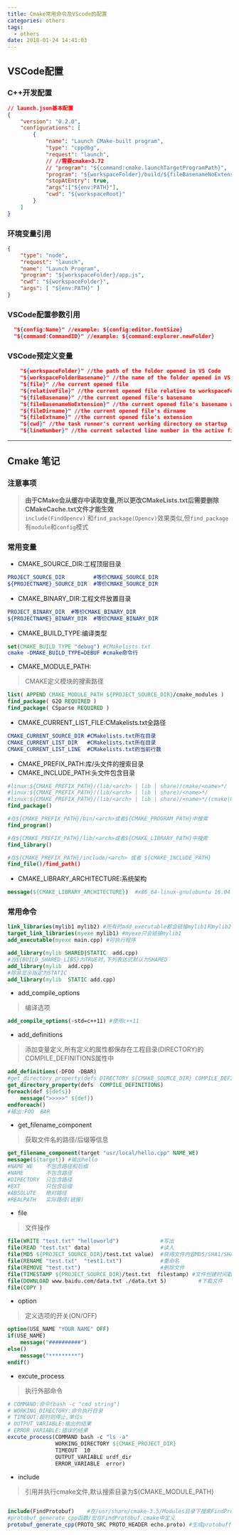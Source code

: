 ```yaml
---
title: Cmake常用命令及VScode的配置
categories: others
tags:
  - others
date: 2018-01-24 14:41:03
---
```


## VSCode配置

### C++开发配置
```json
// launch.json基本配置
{
    "version": "0.2.0",
    "configurations": [
        {
            "name": "Launch CMake-built program",
            "type": "cppdbg",
            "request": "launch",
            // //需要cmake>3.72
            // "program": "${command:cmake.launchTargetProgramPath}",
            "program": "${workspaceFolder}/build/${fileBasenameNoExtension}",
            "stopAtEntry": true,
            "args":["${env:PATH}"],
            "cwd": "${workspaceRoot}"
        }
    ]
}
```

### 环境变量引用
```json
{
    "type": "node",
    "request": "launch",
    "name": "Launch Program",
    "program": "${workspaceFolder}/app.js",
    "cwd": "${workspaceFolder}",
    "args": [ "${env:PATH}" ]
}
```

### VSCode配置参数引用
```json
  "${config:Name}" //example: ${config:editor.fontSize}
  "${command:CommandID}" //example: ${command:explorer.newFolder}
```


###  VSCode预定义变量
```json
    "${workspaceFolder}" //the path of the folder opened in VS Code
    "${workspaceFolderBasename}" //the name of the folder opened in VS Code without any slashes (/)
    "${file}" //he current opened file
    "${relativeFile}" //the current opened file relative to workspaceFolder
    "${fileBasename}" //the current opened file's basename
    "${fileBasenameNoExtension}" //the current opened file's basename with no file extension
    "${fileDirname}" //the current opened file's dirname
    "${fileExtname}" //the current opened file's extension
    "${cwd}" //the task runner's current working directory on startup
    "${lineNumber}" //the current selected line number in the active file
```

-----------------------------------------------------------------------------
## Cmake 笔记
### 注意事项
>**由于CMake会从缓存中读取变量,所以更改CMakeLists.txt后需要删除CMakeCache.txt文件才能生效**      
>`include(FindOpencv)` 和`find_package(Opencv)`效果类似,但`find_package`有`module`和`config`模式

### 常用变量

* CMAKE_SOURCE_DIR:工程顶层目录
```cmake
PROJECT_SOURCE_DIR         #等价CMAKE_SOURCE_DIR
${PROJECTNAME}_SOURCE_DIR  #等价CMAKE_SOURCE_DIR
```
* CMAKE_BINARY_DIR:工程文件放置目录
```cmake
PROJECT_BINARY_DIR  #等价CMAKE_BINARY_DIR
${PROJECTNAME}_BINARY_DIR  #等价CMAKE_BINARY_DIR
```

* CMAKE_BUILD_TYPE:编译类型
```cmake
set(CMAKE_BUILD_TYPE "debug") #CMakelists.txt
cmake -DMAKE_BUILD_TYPE=DEBUF #cmake命令行
```
* CMAKE_MODULE_PATH:
>CMAKE定义模块的搜索路径
```cmake
list( APPEND CMAKE_MODULE_PATH ${PROJECT_SOURCE_DIR}/cmake_modules )
find_package( G2O REQUIRED )
find_package( CSparse REQUIRED )
```

* CMAKE_CURRENT_LIST_FILE:CMakelists.txt全路径
```cmake
CMAKE_CURRENT_SOURCE_DIR #CMakelists.txt所在目录
CMAKE_CURRENT_LIST_DIR   #CMakelists.txt所在目录
CMAKE_CURRENT_LIST_LINE  #CMakelists.txt的当前行数
```

* CMAKE_PREFIX_PATH:库/头文件的搜索目录
* CMAKE_INCLUDE_PATH:头文件包含目录
```cmake
#linux:${CMAKE_PREFIX_PATH}/(lib/<arch> | lib | share)/cmake/<name>*/   
#linux:${CMAKE_PREFIX_PATH}/(lib/<arch> | lib | share)/<name>*/
#linux:${CMAKE_PREFIX_PATH}/(lib/<arch> | lib | share)/<name>*/(cmake|CMake)/
find_package()  

#在${CMAKE_PREFIX_PATH}/bin/<arch>或者${CMAKE_PROGRAM_PATH}中搜索
find_program()  

#在${CMAKE_PREFIX_PATH}/lib/<arch>或者${CMAKE_LIBRARY_PATH}中搜索
find_library()  

#在${CMAKE_PREFIX_PATH}/include/<arch> 或者 ${CMAKE_INCLUDE_PATH}
find_file()/find_path()
```
* CMAKE_LIBRARY_ARCHITECTURE:系统架构
```cmake
message(${CMAKE_LIBRARY_ARCHITECTURE})  #x86_64-linux-gnu(ubuntu 16.04 x86_64)
```

### 常用命令
```cmake
link_libraries(mylib1 mylib2) #所有的add_executable都会链接mylib1和mylib2库
target_link_libraries(myexe mylib1) #myexe只会链接mylib1
add_executable(myexe main.cpp) #可执行程序

add_library(mylib SHARED|STATIC  add.cpp)
#当${BUILD_SHARED_LIBS}为TRUE时,下列表达式默认为SHARED
add_library(mylib  add.cpp)
#除非显示指定为STATIC
add_library(mylib  STATIC add.cpp)
```

* add_compile_options
>编译选项
```cmake
add_compile_options(-std=c++11) #使用c++11
```

* add_definitions
>添加变量定义,所有定义的属性都保存在工程目录(DIRECTORY)的COMPILE_DEFINITIONS属性中
```cmake
add_definitions(-DFOO -DBAR)
#get_directory_property(defs DIRECTORY ${CMAKE_SOURCE_DIR} COMPILE_DEFINITIONS)
get_directory_property(defs  COMPILE_DEFINITIONS)
foreach(def ${defs})
    message(">>>>>" ${def})  
endforeach()
#输出:FOO  BAR
```

* get_filename_component
>获取文件名的路径/后缀等信息
```cmake
get_filename_component(target "usr/local/hello.cpp" NAME_WE)
message(${target}) #输出hello
#NAME_WE    不包含路径和后缀
#NAME       不包含路径
#DIRECTORY  只包含路径
#EXT        只包含后缀
#ABSOLUTE   绝对路径
#REALPATH   实际路径(链接)
```


* file
>文件操作
```cmake
file(WRITE "test.txt" "helloworld")             #写出
file(READ "test.txt" data)                      #读入
file(MD5 ${PROJECT_SOURCE_DIR}/test.txt value)  #获得文件内容MD5/SHA1/SHA224/SHA256/SHA384/SHA512
file(RENAME "test.txt"  "test1.txt")            #重命名    
file(REMOVE "test.txt")                         #删除文件  
file(TIMESTAMP ${PROJECT_SOURCE_DIR}/test.txt  filestamp) #文件创建时间戳记
file(DOWNLOAD www.baidu.com/data.txt ./data.txt 5)          #下载文件
file(COPY )
```

* option
>定义选项的开关(ON/OFF)
```cmake
option(USE_NAME "YOUR NAME" OFF)
if(USE_NAME)
    message("##########")
else()
    message("*********")
endif()
```
* excute_process
>执行外部命令
```cmake
# COMMAND:命令(bash -c "cmd string")
# WORKING_DIRECTORY:命令执行目录
# TIMEOUT:超时则停止,单位s
# OUTPUT_VARIABLE:输出的结果
# ERROR_VARIABLE:错误的结果
excute_process(COMMAND bash -c "ls -a"
               WORKING_DIRECTORY ${CMAKE_PROJECT_DIR}
               TIMEOUT  10
               OUTPUT_VARIABLE urdf_dir
               ERROR_VARIABLE  error)
```


* include
>引用并执行cmake文件,默认搜索目录为${CMAKE_MODULE_PATH}
```cmake

include(FindProtobuf)    #在/usr/share/cmake-3.5/Modules目录下搜索FindProtobuf.cmake
#protobuf_generate_cpp函数/宏在FindProtobuf.cmake中定义
protobuf_generate_cpp(PROTO_SRC PROTO_HEADER echo.proto) #生成protobuff的.cc和.h文件

```

